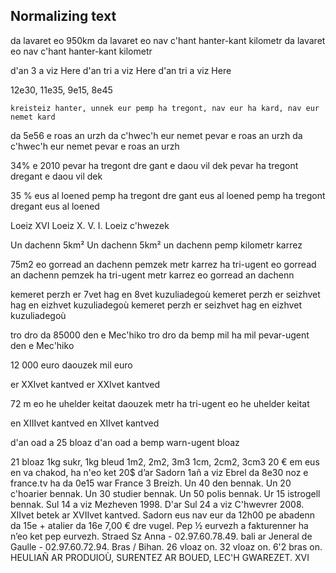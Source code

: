 

## Normalizing text

da lavaret eo 950km
    da lavaret eo nav c'hant hanter-kant kilometr
    da lavaret eo nav c'hant hanter-kant kilometr
    
d'an 3 a viz Here
    d'an tri a viz Here
    d'an tri a viz Here

12e30, 11e35, 9e15, 8e45
    
    kreisteiz hanter, unnek eur pemp ha tregont, nav eur ha kard, nav eur nemet kard

da 5e56 e roas an urzh
    da c'hwec'h eur nemet pevar e roas an urzh
    da c'hwec'h eur nemet pevar e roas an urzh
    
34% e 2010
    pevar ha tregont dre gant e daou vil dek
    pevar ha tregont dregant e daou vil dek
    
35 % eus al loened
    pemp ha tregont dre gant eus al loened
    pemp ha tregont dregant eus al loened

Loeiz XVI
    Loeiz X. V. I.
    Loeiz c'hwezek

Un dachenn 5km²
    Un dachenn 5km²
    un dachenn pemp kilometr karrez

75m2 eo gorread an dachenn
    pemzek metr karrez ha tri-ugent eo gorread an dachenn
    pemzek ha tri-ugent metr karrez eo gorread an dachenn

kemeret perzh er 7vet hag en 8vet kuzuliadegoù
    kemeret perzh er seizhvet hag en eizhvet kuzuliadegoù
    kemeret perzh er seizhvet hag en eizhvet kuzuliadegoù

tro dro da 85000 den e Mec'hiko
    tro dro da bemp mil ha mil pevar-ugent den e Mec'hiko
    
    
12 000 euro
    daouzek mil euro
    
    
er XXIvet kantved
    er XXIvet kantved
    
    
72 m eo he uhelder keitat
    daouzek metr ha tri-ugent eo he uhelder keitat
    
    
en XIIIvet kantved
    en XIIvet kantved
    
    
d'an oad a 25 bloaz
    d'an oad a bemp warn-ugent bloaz
    
    
21 bloaz
1kg sukr, 1kg bleud
1m2, 2m2, 3m3
1cm, 2cm2, 3cm3
20 € em eus en va chakod, ha n'eo ket 20$
d’ar Sadorn 1añ a viz Ebrel da 8e30 noz e france.tv ha da 0e15 war France 3 Breizh.
Un 40 den bennak.
Un 20 c'hoarier bennak.
Un 30 studier bennak.
Un 50 polis bennak.
Ur 15 istrogell bennak.
Sul 14 a viz Mezheven 1998.
D'ar Sul 24 a viz C'hwevrer 2008.
XIIvet betek ar XVIIvet kantved.
Sadorn eus nav eur da 12h00 
pe abadenn da 15e + atalier da 16e 7,00 € dre vugel.
Pep ½ eurvezh a fakturenner ha n’eo ket pep eurvezh.
Straed Sz Anna - 02.97.60.78.49.
bali ar Jeneral de Gaulle - 02.97.60.72.94.
Bras / Bihan.
26 vloaz on.
32 vloaz on.
6'2 bras on.
HEULIAÑ AR PRODUIOÙ, SURENTEZ AR BOUED, LEC'H GWAREZET.
XVI

